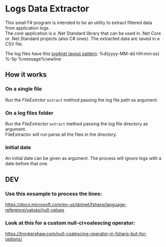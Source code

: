 ﻿# Logs Data Extractor

This small F# program is intended to be an utility to extract filtered data from application logs.  
The core application is a .Net Standard library that can be used in .Net Core or .Net Standard projects (also C# ones).
The extracted data are saved in a CSV file.  

  
The log files have this [log4net layout pattern](https://svn.apache.org/repos/asf/logging/site/trunk/docs/log4net/release/sdk/log4net.Layout.PatternLayout.html):
%d{yyyy-MM-dd HH:mm:ss} %-5p %message%newline


## How it works

### On a single file
Run the _FileExtrctor_ `extract` method passing the log file path as argument.

### On a log files folder
Run the _FileExtractor_ `extract` method passing the log file directory as argument.  
FileExtractor will run parse all the files in the directory.

### Initial date
An initial date can be given as argument. The process will ignore logs with a date before that one. 


## DEV

### Use this exsample to process the lines:  
https://docs.microsoft.com/en-us/dotnet/fsharp/language-reference/values/null-values

### Look at this for a custom null-ci=oalescing operator:  
https://troykershaw.com/null-coalescing-operator-in-fsharp-but-for-options/
